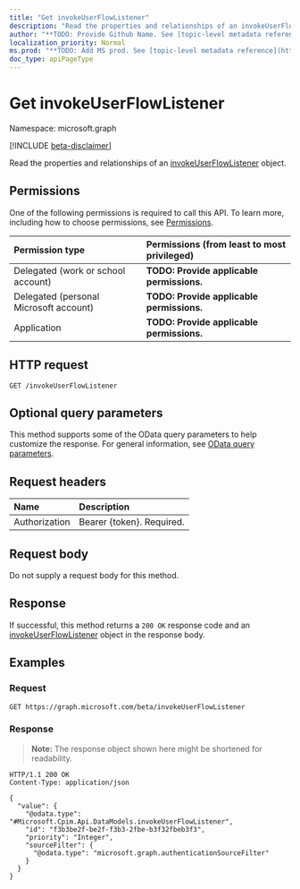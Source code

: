 ```yaml
---
title: "Get invokeUserFlowListener"
description: "Read the properties and relationships of an invokeUserFlowListener object."
author: "**TODO: Provide Github Name. See [topic-level metadata reference](https://msgo.azurewebsites.net/add/document/guidelines/metadata.html#topic-level-metadata)**"
localization_priority: Normal
ms.prod: "**TODO: Add MS prod. See [topic-level metadata reference](https://msgo.azurewebsites.net/add/document/guidelines/metadata.html#topic-level-metadata)**"
doc_type: apiPageType
---
```


# Get invokeUserFlowListener
Namespace: microsoft.graph

[!INCLUDE [beta-disclaimer](../../includes/beta-disclaimer.md)]

Read the properties and relationships of an [invokeUserFlowListener](../resources/invokeuserflowlistener.md) object.

## Permissions
One of the following permissions is required to call this API. To learn more, including how to choose permissions, see [Permissions](/graph/permissions-reference).

|Permission type|Permissions (from least to most privileged)|
|:---|:---|
|Delegated (work or school account)|**TODO: Provide applicable permissions.**|
|Delegated (personal Microsoft account)|**TODO: Provide applicable permissions.**|
|Application|**TODO: Provide applicable permissions.**|

## HTTP request

<!-- {
  "blockType": "ignored"
}
-->
``` http
GET /invokeUserFlowListener
```

## Optional query parameters
This method supports some of the OData query parameters to help customize the response. For general information, see [OData query parameters](/graph/query-parameters).

## Request headers
|Name|Description|
|:---|:---|
|Authorization|Bearer {token}. Required.|

## Request body
Do not supply a request body for this method.

## Response

If successful, this method returns a `200 OK` response code and an [invokeUserFlowListener](../resources/invokeuserflowlistener.md) object in the response body.

## Examples

### Request
<!-- {
  "blockType": "request",
  "name": "get_invokeuserflowlistener"
}
-->
``` http
GET https://graph.microsoft.com/beta/invokeUserFlowListener
```


### Response
>**Note:** The response object shown here might be shortened for readability.
<!-- {
  "blockType": "response",
  "truncated": true,
  "@odata.type": "Microsoft.Cpim.Api.DataModels.invokeUserFlowListener"
}
-->
``` http
HTTP/1.1 200 OK
Content-Type: application/json

{
  "value": {
    "@odata.type": "#Microsoft.Cpim.Api.DataModels.invokeUserFlowListener",
    "id": "f3b3be2f-be2f-f3b3-2fbe-b3f32fbeb3f3",
    "priority": "Integer",
    "sourceFilter": {
      "@odata.type": "microsoft.graph.authenticationSourceFilter"
    }
  }
}
```

